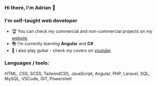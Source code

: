 ### Hi there, I'm Adrian :wave:

### I'm self-taught web developer
- :trophy: You can check my commercial and non-commercial projects on my [website][website]
- :books: I’m currently learning **Angular** and **C#**
- :musical_note: I also play guitar - check my covers on [youtube][youtube]

### Languages / tools:

HTML, CSS, SCSS, TailwindCSS, JavaScript, Angular, PHP, Laravel, SQL, MySQL, VSCode, GIT, Powershell

[website]: https://kokotadrian.pl/
[youtube]: https://www.youtube.com/channel/UCez0hE6j4h8yI1WUkx7aJYA
